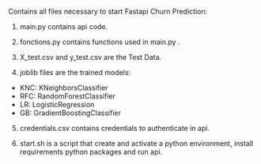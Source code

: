 
Contains all files necessary to start Fastapi Churn Prediction: 

1) main.py contains api code.


2) fonctions.py contains functions used in main.py .


3) X_test.csv and y_test.csv are the Test Data.


4) joblib files are the trained models:

  - KNC: KNeighborsClassifier
  - RFC: RandomForestClassifier
  - LR: LogisticRegression
  - GB: GradientBoostingClassifier
  
5) credentials.csv contains credentials to authenticate in api.

6) start.sh is a script that create and activate a python environment, install requirements python packages and run api.
